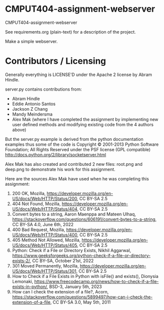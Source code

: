 # CMPUT404-assignment-webserver

CMPUT404-assignment-webserver

See requirements.org (plain-text) for a description of the project.

Make a simple webserver.

# Contributors / Licensing

Generally everything is LICENSE'D under the Apache 2 license by Abram Hindle.

server.py contains contributions from:

- Abram Hindle
- Eddie Antonio Santos
- Jackson Z Chang
- Mandy Meindersma
- Alex Mak (where I have completed the assignment by implementing new user defined methods and modifying existing code from the 4 authors above)

But the server.py example is derived from the python documentation
examples thus some of the code is Copyright © 2001-2013 Python
Software Foundation; All Rights Reserved under the PSF license (GPL
compatible) http://docs.python.org/2/library/socketserver.html

Alex Mak has also created and contributed 2 new files: root.png and deep.png to demonstrate his work for this assignment.

Here are the sources Alex Mak have used when he was completing this assignment:

1. 200 OK, Mozilla, https://developer.mozilla.org/en-US/docs/Web/HTTP/Status/200, CC BY-SA 2.5
2. 404 Not Found, Mozilla, https://developer.mozilla.org/en-US/docs/Web/HTTP/Status/404, CC BY-SA 2.5
3. Convert bytes to a string, Aaron Maenppa and Mateen Ulhaq, https://stackoverflow.com/questions/606191/convert-bytes-to-a-string, CC BY-SA 4.0, June 6th, 2022
4. 400 Bad Request, Mozilla, https://developer.mozilla.org/en-US/docs/Web/HTTP/Status/400, CC BY-SA 2.5
5. 405 Method Not Allowed, Mozilla, https://developer.mozilla.org/en-US/docs/Web/HTTP/Status/405, CC BY-SA 2.5
6. Python: Check if a File or Directory Exists, Nikhil Aggarwal, https://www.geeksforgeeks.org/python-check-if-a-file-or-directory-exists-2/, CC BY-SA, October 21st, 2022
7. 301 Moved Permanently, Mozilla, https://developer.mozilla.org/en-US/docs/Web/HTTP/Status/301, CC BY-SA 2.5
8. How to Check if a File Exists in Python with isFile() and exists(), Dionysia Lemonaki, https://www.freecodecamp.org/news/how-to-check-if-a-file-exists-in-python/, BSD-3, January 5th, 2023
9. How can I check the extension of a file?, Acorn, https://stackoverflow.com/questions/5899497/how-can-i-check-the-extension-of-a-file, CC BY-SA 3.0, May 5th, 2011
